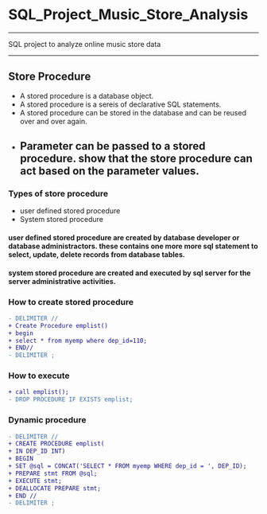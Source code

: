 # SQL_Project_Music_Store_Analysis
---
SQL project to analyze online music store data
***
##  Store Procedure
* A stored procedure is a database object.
* A stored procedure is a sereis of declarative SQL statements.
* A stored procedure can be stored in the database and can be reused over and over again.
* Parameter can be passed to a stored procedure. show that the store procedure can act based on the parameter values.
  ---
### Types of store procedure
* user defined stored procedure
* System stored procedure
#### user defined stored procedure are created by database developer or database administractors. these contains one more more sql statement to select, update, delete records from database tables.

#### system stored procedure are created and executed by sql server for the server administrative activities.

### How to create stored procedure
```diff
- DELIMITER //
+ Create Procedure emplist()
+ begin 
+ select * from myemp where dep_id=110;
+ END// 
- DELIMITER ;
```
### How to execute
```diff
+ call emplist();
- DROP PROCEDURE IF EXISTS emplist;
```
### Dynamic procedure
```diff
- DELIMITER //
+ CREATE PROCEDURE emplist(
+ IN DEP_ID INT)
+ BEGIN
+ SET @sql = CONCAT('SELECT * FROM myemp WHERE dep_id = ', DEP_ID);
+ PREPARE stmt FROM @sql;
+ EXECUTE stmt;
+ DEALLOCATE PREPARE stmt;
+ END //
- DELIMITER ;
```

